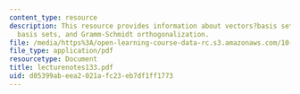 ```yaml
---
content_type: resource
description: This resource provides information about vectors?basis sets, orthogonal
  basis sets, and Gramm-Schmidt orthogonalization.
file: /media/https%3A/open-learning-course-data-rc.s3.amazonaws.com/10-34-numerical-methods-applied-to-chemical-engineering-fall-2005/d05399abeea2021afc23eb7df1ff1773_lecturenotes133.pdf
file_type: application/pdf
resourcetype: Document
title: lecturenotes133.pdf
uid: d05399ab-eea2-021a-fc23-eb7df1ff1773
---
```

